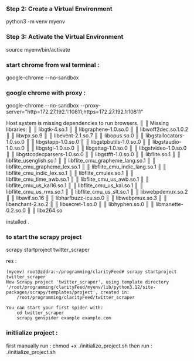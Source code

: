 ### Step 2: Create a Virtual Environment
python3 -m venv myenv
### Step 3: Activate the Virtual Environment
source myenv/bin/activate

### start chrome from wsl terminal :
google-chrome --no-sandbox
### google chrome with proxy :
google-chrome --no-sandbox --proxy-server="http=172.27.192.1:10811;https=172.27.192.1:10811"


Host system is missing dependencies to run browsers. ║
║ Missing libraries:                                   ║
║     libgtk-4.so.1                                    ║
║     libgraphene-1.0.so.0                             ║
║     libwoff2dec.so.1.0.2                             ║
║     libvpx.so.9                                      ║
║     libevent-2.1.so.7                                ║
║     libopus.so.0                                     ║
║     libgstallocators-1.0.so.0                        ║
║     libgstapp-1.0.so.0                               ║
║     libgstpbutils-1.0.so.0                           ║
║     libgstaudio-1.0.so.0                             ║
║     libgstgl-1.0.so.0                                ║
║     libgsttag-1.0.so.0                               ║
║     libgstvideo-1.0.so.0                             ║
║     libgstcodecparsers-1.0.so.0                      ║
║     libgstfft-1.0.so.0                               ║
║     libflite.so.1                                    ║
║     libflite_usenglish.so.1                          ║
║     libflite_cmu_grapheme_lang.so.1                  ║
║     libflite_cmu_grapheme_lex.so.1                   ║
║     libflite_cmu_indic_lang.so.1                     ║
║     libflite_cmu_indic_lex.so.1                      ║
║     libflite_cmulex.so.1                             ║
║     libflite_cmu_time_awb.so.1                       ║
║     libflite_cmu_us_awb.so.1                         ║
║     libflite_cmu_us_kal16.so.1                       ║
║     libflite_cmu_us_kal.so.1                         ║
║     libflite_cmu_us_rms.so.1                         ║
║     libflite_cmu_us_slt.so.1                         ║
║     libwebpdemux.so.2                                ║
║     libavif.so.16                                    ║
║     libharfbuzz-icu.so.0                             ║
║     libwebpmux.so.3                                  ║
║     libenchant-2.so.2                                ║
║     libsecret-1.so.0                                 ║
║     libhyphen.so.0                                   ║
║     libmanette-0.2.so.0                              ║
║     libx264.so 

installed .

### to start the scrapy project
scrapy startproject twitter_scraper

res :
```
(myenv) root@zddra:~/programming/clarityFeed# scrapy startproject twitter_scraper
New Scrapy project 'twitter_scraper', using template directory '/root/programming/clarityFeed/myenv/lib/python3.12/site-packages/scrapy/templates/project', created in:
    /root/programming/clarityFeed/twitter_scraper

You can start your first spider with:
    cd twitter_scraper
    scrapy genspider example example.com
```


### initlialize project :
first manually run : chmod +x ./initialize_project.sh
then run : ./initialize_project.sh